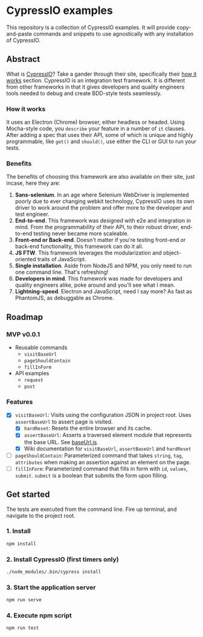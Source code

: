 # CypressIO examples

This repository is a collection of CypressIO examples. It will provide copy-and-paste commands and snippets to use agnostically with any installation of CypressIO.

## Abstract
What is [CypressIO](https://www.cypress.io)? Take a gander through their site, specifically their [how it works](https://www.cypress.io/how-it-works/) section. CypressIO is an integration test framework. It is different from other frameworks in that it gives developers and quality engineers tools needed to debug and create BDD-style tests seamlessly.

### How it works
It uses an Electron (Chrome) browser, either headless or headed. Using Mocha-style code, you `describe` your feature in a number of `it` clauses. After adding a spec that uses their API, some of which is unique and highly programmable, like `get()` and `should()`, use either the CLI or GUI to run your tests.

### Benefits
The benefits of choosing this framework are also available on their site, just incase, here they are:

1. **Sans-selenium**. In an age where Selenium WebDriver is implemented poorly due to ever changing webkit technology, CypressIO uses its own driver to work around the problem and offer more to the developer and test engineer.
2. **End-to-end**. This framework was designed with e2e and integration in mind. From the programmability of their API, to their robust driver, end-to-end testing never became more scaleable.
3. **Front-end or Back-end**. Doesn't matter if you're testing front-end or back-end functionality, this framework can do it all.
4. **JS FTW**. This framework leverages the modularization and object-oriented traits of JavaScript.
5. **Single installation**. Aside from NodeJS and NPM, you only need to run one command line. That's refreshing!
6. **Developers in mind**. This framework was made for developers and quality engineers alike, poke around and you'll see what I mean.
7. **Lightning-speed**. Electron and JavaScript, need I say more? As fast as PhantomJS, as debuggable as Chrome.

## Roadmap

### MVP v0.0.1

- Reusable commands
    - `visitBaseUrl`
    - `pageShouldContain`
    - `fillInForm`
- API examples
    - `request`
    - `post`

### Features

- [x] `visitBaseUrl`: Visits using the configuration JSON in project root. Uses `assertBaseUrl` to assert page is visited.
    - [x] `hardReset`: Resets the entire browser and its cache.
    - [x] `assertBaseUrl`: Asserts a traversed element module that represents the base URL. See [baseUrl.js](./cypress/fixtures/test-application/elements/baseUrl.js).
    - [x] Wiki documentation for `visitBaseUrl`, `assertBaseUrl` and `hardReset`
- [ ] `pageShouldContain`: Parameterized command that takes `string`, `tag`, `attributes` when making an assertion against an element on the page.
- [ ] `fillInForm`: Parameterized command that fills in form with `id`, `values`, `submit`. `submit` is a boolean that submits the form upon filling.

## Get started
The tests are executed from the command line. Fire up terminal, and navigate to the project root.

### 1. Install

```sh
npm install
```

### 2. Install CypressIO (first timers only)

```sh
./node_modules/.bin/cypress install
```

### 3. Start the application server

```sh
npm run serve
```

### 4. Execute npm script

```sh
npm run test
```
